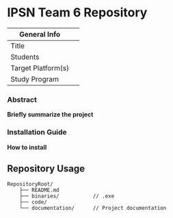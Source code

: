 # IPSN Team 6 Repository

|  General Info  | |
| ---|---|
| Title |  |
| Students | |
| Target Platform(s) |   | 
| Study Program |  | 

### Abstract

__Briefly summarize the project__

### Installation Guide

__How to install__

## Repository Usage 

```
RepositoryRoot/
    ├── README.md           
    ├── binaries/           // .exe 
    ├── code/
    └── documentation/      // Project documentation 
```


